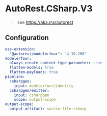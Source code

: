 # AutoRest.CSharp.V3
> see https://aka.ms/autorest

## Configuration
```yaml
use-extension:
  "@autorest/modelerfour": "4.10.268"
modelerfour:
  always-create-content-type-parameter: true
  flatten-models: true
  flatten-payloads: true
pipeline:
  csharpgen:
    input: modelerfour/identity
  csharpgen/emitter:
    input: csharpgen
    scope: output-scope
output-scope:
  output-artifact: source-file-csharp
```
